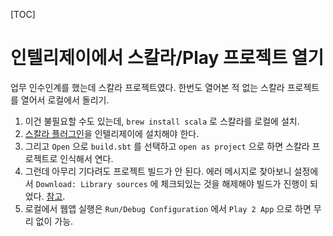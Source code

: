 [TOC]


# 인텔리제이에서 스칼라/Play 프로젝트 열기

업무 인수인계를 했는데 스칼라 프로젝트였다. 한번도 열어본 적 없는 스칼라 프로젝트를 열어서 로컬에서 돌리기.

1. 이건 불필요할 수도 있는데, `brew install scala` 로 스칼라를 로컬에 설치.
1. [스칼라 플러그인](https://plugins.jetbrains.com/plugin/1347-scala)을 인텔리제이에 설치해야 한다.
1. 그리고 `Open` 으로 `build.sbt` 를 선택하고 `open as project` 으로 하면 스칼라 프로젝트로 인식해서 연다.
1. 그런데 아무리 기다려도 프로젝트 빌드가 안 된다. 에러 메시지로 찾아보니 설정에서 `Download: Library sources` 에 체크되있는 것을 해제해야 빌드가 진행이 되었다. [참고](https://stackoverflow.com/questions/47697141/intellij-cannot-import-sbt-project).
1. 로컬에서 웹앱 실행은 `Run/Debug Configuration` 에서 `Play 2 App` 으로 하면 무리 없이 가능.
